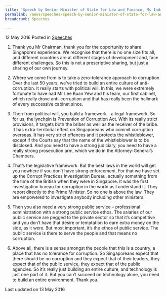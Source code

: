 ```yaml
---
title: 'Speech by Senior Minister of State for Law and Finance, Ms Indranee Rajah S.C., at the Anti-Corruption Summit 2016'
permalink: /news/speeches/speech-by-senior-minister-of-state-for-law-and-finance--ms-indra
breadcrumb: Speeches

---
```



12 May 2016 Posted in [Speeches](/news/speeches)

1. Thank you Mr Chairman, thank you for the opportunity to share Singapore’s experience. We recognise that there is no one size fits all, and different countries are at different stages of development and, face different challenges. So this is not a prescriptive sharing, but just a sharing of our own journey.

 

2. Where we come from is to take a zero-tolerance approach to corruption. Over the last 50 years, we’ve tried to build an entire culture of anti-corruption. It really starts with political will. In this, we were extremely fortunate to have had Mr Lee Kuan Yew and his team, our first cabinet, which really drove anti-corruption and that has really been the hallmark of every successive cabinet since.

 

3. Then from political will, you build a framework - a legal framework. So for us, the lynchpin is Prevention of Corruption Act. With its really strict provisions, it targets both the briber as well as the receiver of the bribe. It has extra-territorial effect on Singaporeans who commit corruption overseas. It has very strict offences and it protects the whistleblower, except if the Courts say that the name of the whistleblower is to be disclosed. And you need to have a strong judiciary, you need to have a really strong prosecution arm, which we do in the Attorney-General’s Chambers.

 

4. That’s the legislative framework. But the best laws in the world will get you nowhere if you don’t have strong enforcement. For that we have set up the Corrupt Practices Investigation Bureau, actually something from the time of the British when they were in Singapore. It was the first investigation bureau for corruption in the world as I understand it. They report directly to the Prime Minister. So no one is above the law. They are empowered to investigate anybody including other ministers.


5. Then you also need a very strong public service – professional administration with a strong public service ethos. The salaries of our public service are pegged to the private sector so that it’s competitive and you don’t have that desire or temptation to earn extra money on the side, as it were. But most important, it’s the ethos of public service. The public service is there to serve the people and that means no corruption.

 

6.  Above all, there is a sense amongst the people that this is a country, a place that has no tolerance for corruption. So Singaporeans expect that there should be no corruption and they expect that of their leaders, they expect that of the public service, they expect that of the public agencies. So it’s really just building an entire culture, and technology is just one part of it. But you can’t succeed on technology alone, you need to build an entire environment. Thank you.

<p class="right-side-updated">Last updated on 13 May 2016</p>
